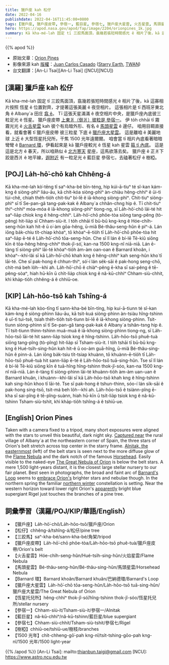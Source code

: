 ```yaml
---
title: 獵戶座 kah 松仔
date: 2022-04-16
publishdate: 2022-04-16T11:45:00+0800
tags: [獵戶座, 獵戶座皮帶, 參宿一, 藍巨星, 參宿七, 獵戶座大星雲, 火舌星雲, 馬頭星雲, Barnard 環, 樹椏]
hero: https://apod.nasa.gov/apod/fap/image/2204/orionpines_1k.jpg
summary: Kā kha-mé-lah 固定 tī 三跤馬面頂，翕幾若張短時間感光 ê 相片了後，kā 這寡相片按照 恆星 ê 位置對齊，才提著這張美麗 ê 夜空相片。
---
```


{{% apod %}}

- 原始文章：[Orion Pines](https://apod.nasa.gov/apod/ap220416.html)
- 影像來源 kah [版權][copyright]：[Juan Carlos Casado](https://www.twanight.org/casado) ([Starry Earth](https://www.flickr.com/photos/starryearth/albums/), [TWAN](https://www.twanight.org))
- 台文翻譯：[An-Li Tsai][An-Li Tsai] ([NCU][NCU])

## [漢羅] 獵戶座 kah 松仔
Kā kha-mé-lah 固定 tī 三跤馬面頂，翕幾若張短時間感光 ê 相片了後，kā 這寡相片按照 恆星 ê 位置對齊，才提著這張美麗 ê 夜空相片。
這張相片是 tī 西班牙東北角 ê Albany`a 田庄 [翕 ê][Captured near]。
Tī 這張天星滿滿 ê 夜空相片中央，是獵戶座內底彼三粒足光 ê 恆星。
獵戶座皮帶 [上東爿（倒爿）彼粒是 參宿一][Alnitak, the easternmost]。
伊 to̍h chhāi tī 霧霧光光 ê [火舌星雲][Flame Nebula t] kah 彼个有烏暗外形、有名 ê [馬頭星雲][Horsehead] ê 邊仔。
咱用目睭直接看，就看會著 tī 獵戶座皮帶 彼三粒星 下底 ê [獵戶座大星雲][The Great Nebula of Orion]。
這是離咱 ê 美麗地球 上近 ê 大型恆星托兒所，干焦 1500 光年遠爾爾。
咱會當 tī 相片內底看著暗暗彎彎 ê [Barnard 環][Barnard's Loop]，伊看起來是 kā 獵戶座較光 ê 恆星 kah 星雲 [箍 tī 內底][embrace Orion's]。
這是這是北方 ê 春天，所以咱熟似 ê [北方寒天][northern winter] 星座，這馬欲落去矣。
獵戶座 ê 正爿下跤是西爿 ê 地平線，[遐附近][apparently] 有一粒足光 ê 藍巨星 參宿七，去磕著松仔 ê 樹椏。

## [POJ] La̍h-hō͘-chō kah Chhêng-á
Kā kha-mé-lah kò͘-tēng tī saⁿ-kha-bé bīn-téng, hip kúi-ā-tiuⁿ té sî-kan kám-kng ê siòng-phìⁿ liáu-āu, kā chit-kóa siòng-phìⁿ àn-chiàu hêng-chhiⁿ ê ūi-tì tùi-chê, chiah the̍h-tio̍h chit-tiuⁿ bí-lē ê iā-khong siòng-phìⁿ.
Chit-tiuⁿ siòng-phìⁿ sī tī Se-pan-gâ tang-pak-kak ê Albany`a chhân-chng hip ê.
Tī chit-tiuⁿ thiⁿ-chhiⁿ móa-móa ê iā-khong siòng-phìⁿ tiong-ng, sī La̍h-hō͘-chō lāi-té hit saⁿ-lia̍p chiok kng ê hêng-chhiⁿ.
La̍h-hō͘-chō phôe-tòa siōng tang-pêng (tò-pêng) hit-lia̍p sī Chham-siù-it.
I to̍h chhāi tī bū-bū kng-kng ê Hóe-chi̍h-seng-hûn kah hit-ê ū o͘-àm gōa-hêng, ū-miâ Bé-thâu-seng-hûn ê piⁿ-á.
Lán iōng ba̍k-chiu ti̍t-chiap khòaⁿ, tō khòaⁿ-ē-tio̍h tī La̍h-hō͘-chō phôe-tòa hit saⁿ-lia̍p ē-té ê La̍h-hō͘-chō tōa-seng-hûn.
Che sī lî lán ê bí-lē Tē-kiû siōng kīn ê tōa-hêng hêng-chhiⁿ thok-jî-só͘, kan-na 1500 kng-nî niā-niā.
Lán ē-tàng tī siòng-phìⁿ lāi-té khòaⁿ-tio̍h àm-àm oan-oan ê Barnard khoân, i khòaⁿ--khí-lâi sī kā La̍h-hō͘-chō khah kng ê hêng-chhiⁿ kah seng-hûn kho͘ tī lāi-té.
Che sī pak-hong ê chhun-thiⁿ, só͘-í lán se̍k-sāi ê pak-hong seng-chō, chit-má beh lo̍h--khì ah.
La̍h-hō͘-chō ê chiàⁿ-pêng ē-kha sī sai-pêng ê tē-pêng-sòaⁿ, hiah hū-kīn ū chi̍t-lia̍p chiok kng ê nâ-kū-chhiⁿ Chham-siù-chhit, khì kha̍p-tio̍h chhêng-á ê chhiū-oe.

## [KIP] La̍h-hōo-tsō kah Tshîng-á
Kā kha-mé-lah kòo-tīng tī sann-kha-bé bīn-tíng, hip kuí-ā-tiunn té sî-kan kám-kng ê siòng-phìnn liáu-āu, kā tsit-kuá siòng-phìnn àn-tsiàu hîng-tshinn ê uī-tì tuì-tsê, tsiah the̍h-tio̍h tsit-tiunn bí-lē ê iā-khong siòng-phìnn.
Tsit-tiunn siòng-phìnn sī tī Se-pan-gâ tang-pak-kak ê Albany`a tshân-tsng hip ê.
Tī tsit-tiunn thinn-tshinn muá-muá ê iā-khong siòng-phìnn tiong-ng, sī La̍h-hōo-tsō lāi-té hit sann-lia̍p tsiok kng ê hîng-tshinn.
La̍h-hōo-tsō phuê-tuà siōng tang-pîng (tò-pîng) hit-lia̍p sī Tsham-siù-it.
I to̍h tshāi tī bū-bū kng-kng ê Hué-tsi̍h-sing-hûn kah hit-ê ū oo-àm guā-hîng, ū-miâ Bé-thâu-sing-hûn ê pinn-á.
Lán iōng ba̍k-tsiu ti̍t-tsiap khuànn, tō khuànn-ē-tio̍h tī La̍h-hōo-tsō phuê-tuà hit sann-lia̍p ē-té ê La̍h-hōo-tsō tuā-sing-hûn.
Tse sī lî lán ê bí-lē Tē-kiû siōng kīn ê tuā-hîng hîng-tshinn thok-jî-sóo, kan-na 1500 kng-nî niā-niā.
Lán ē-tàng tī siòng-phìnn lāi-té khuànn-tio̍h àm-àm uan-uan ê Barnard khuân, i khuànn--khí-lâi sī kā La̍h-hōo-tsō khah kng ê hîng-tshinn kah sing-hûn khoo tī lāi-té.
Tse sī pak-hong ê tshun-thinn, sóo-í lán si̍k-sāi ê pak-hong sing-tsō, tsit-má beh lo̍h--khì ah.
La̍h-hōo-tsō ê tsiànn-pîng ē-kha sī sai-pîng ê tē-pîng-suànn, hiah hū-kīn ū tsi̍t-lia̍p tsiok kng ê nâ-kū-tshinn Tsham-siù-tshit, khì kha̍p-tio̍h tshîng-á ê tshiū-ue.

## [English] Orion Pines
Taken with a camera fixed to a tripod, many short exposures were aligned with the stars to unveil this beautiful, dark night sky.
[Captured near][Captured near] the rural village of Albany`a at the northeastern corner of Spain, the three stars of Orion's belt stretch across top center in the starry frame.
[Alnitak, the easternmost][Alnitak, the easternmost] (left) of the belt stars is seen next to the more diffuse glow of the [Flame Nebula][Flame Nebula e] and the dark notch of the famous [Horsehead][Horsehead].
Easily visible to the naked-eye [The Great Nebula of Orion][The Great Nebula of Orion] is below the belt stars.
A mere 1,500 light-years distant, it is the closest large stellar nursery to our fair planet.
Best seen in photographs, the broad and faint arc of [Barnard's Loop][Barnard's Loop] seems to [embrace Orion's][embrace Orion's] brighter stars and nebulae though.
In the northern spring the familiar [northern winter][northern winter] constellation is setting.
Near the western horizon toward lower right Orion's [apparently][apparently] bright blue supergiant Rigel just touches the branches of a pine tree.

## 詞彙學習（漢羅/POJ/KIP/華語/English）
- 【獵戶座】La̍h-hō͘-chō/La̍h-hōo-tsō/獵戶座/Orion
- 【松仔】chhêng-á/tshîng-á/松仔/pine tree
- 【三跤馬】saⁿ-kha-bé/sann-kha-bé/角架/tripod
- 【獵戶座皮帶】La̍h-hō͘-chō phôe-tòa/La̍h-hōo-tsō phuê-tuà/獵戶座皮帶/Orion's belt
- 【火舌星雲】Hóe-chi̍h-seng-hûn/Hué-tsi̍h-sing-hûn/火焰星雲/Flame Nebula
- 【馬頭星雲】Bé-thâu-seng-hûn/Bé-thâu-sing-hûn/馬頭星雲/Horsehead Nebula
- 【Barnard 環】Barnard khoân/Barnard khuân/巴納德環/Barnard's Loop
- 【獵戶座大星雲】La̍h-hō͘-chō tōa-seng-hûn/La̍h-hōo-tsō tuā-sing-hûn/獵戶座大星雲/The Great Nebula of Orion
- 【恆星托兒所】hêng-chhiⁿ thok-jî-só͘/hîng-tshinn thok-jî-sóo/恆星托兒所/stellar nursery
- 【參宿一】Chham-siù-it/Tsham-siù-it/參宿一/Alnitak
- 【藍巨星】nâ-kū-chhiⁿ/nâ-kū-tshinn/藍巨星/blue supergiant
- 【參宿七】Chham-siù-chhit/Tsham-siù-tshit/參宿七/Rigel
- 【樹椏】chhiū-oe/tshiū-ue/樹枝/branches
- 【1500 光年】chi̍t-chheng-gō͘-pah kng-nî/tsi̍t-tshing-gōo-pah kng-nî/1500 光年/1500 light-year


{{% /apod %}}
[An-Li Tsai]: mailto:thianbun.taigi@gmail.com
[NCU]: https://www.astro.ncu.edu.tw

[copyright]: https://apod.nasa.gov/apod/fap/lib/about_apod.html#srapply

[Captured near]:https://www.darksky.org/our-work/conservation/idsp/parks/albanya/
[Alnitak, the easternmost]:https://apod.nasa.gov/apod/ap171123.html
[Flame Nebula e]:https://apod.nasa.gov/apod/ap210412.html
[Flame Nebula t]:https://apod.tw/daily/20210412/
[Horsehead]:https://apod.nasa.gov/apod/ap081126.html
[The Great Nebula of Orion]:https://www.nasa.gov/image-feature/a-peek-inside-the-orion-nebula
[Barnard's Loop]:https://arxiv.org/abs/1103.2789
[embrace Orion's]:https://apod.nasa.gov/apod/ap190821.html
[northern winter]:https://apod.nasa.gov/apod/ap201225.html
[apparently]:https://apod.nasa.gov/apod/ap200919.html
